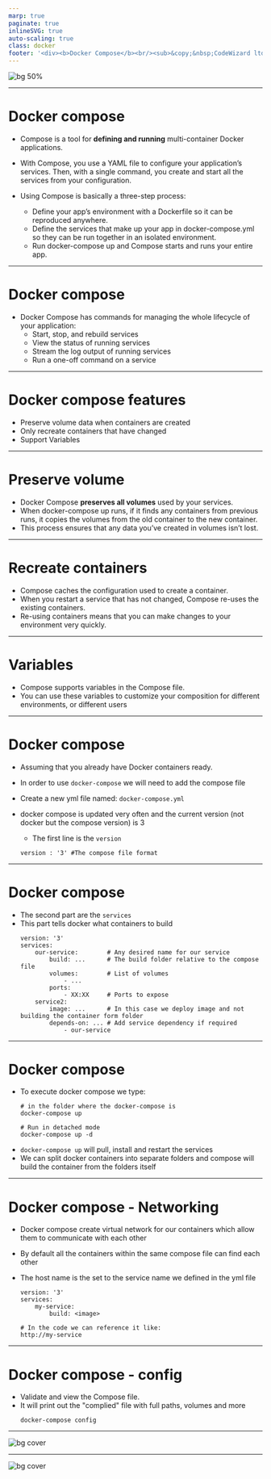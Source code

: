```yaml
---
marp: true
paginate: true
inlineSVG: true
auto-scaling: true
class: docker
footer: '<div><b>Docker Compose</b><br/><sub>&copy;&nbsp;CodeWizard ltd &thinsp;|&thinsp; nirgeier@gmail.com</sub></div>'
---
```


<!-- _class: nobg -->

![bg 50%](/images/docker-compose.png)

---
# Docker compose
* Compose is a tool for **defining and running** multi-container Docker applications. 
* With Compose, you use a YAML file to configure your application’s services. Then, with a single command, you create and start all the services from your configuration. 

* Using Compose is basically a three-step process:

    * Define your app’s environment with a Dockerfile so it can be reproduced anywhere.
    * Define the services that make up your app in docker-compose.yml so they can be run together in an isolated environment.
    * Run docker-compose up and Compose starts and runs your entire app.
---

# Docker compose
- Docker Compose has commands for managing the whole lifecycle of your application:
    -   Start, stop, and rebuild services
    -   View the status of running services
    -   Stream the log output of running services
    -   Run a one-off command on a service
---

# Docker compose features
- Preserve volume data when containers are created
- Only recreate containers that have changed
- Support Variables 

---

# Preserve volume
- Docker Compose **preserves all volumes** used by your services. 
- When docker-compose up runs, if it finds any containers from previous runs, it copies the volumes from the old container to the new container. 
- This process ensures that any data you’ve created in volumes isn’t lost.
---

# Recreate containers
- Compose caches the configuration used to create a container. 
- When you restart a service that has not changed, Compose re-uses the existing containers. 
- Re-using containers means that you can make changes to your environment very quickly.
---

# Variables
- Compose supports variables in the Compose file. 
- You can use these variables to customize your composition for different environments, or different users

---

# Docker compose
- Assuming that you already have Docker containers ready.
- In order to use `docker-compose` we will need to add the compose file
- Create a new yml file named: `docker-compose.yml`
- docker compose is updated very often and the current version 
  (not docker but the compose version) is 3
    
    - The first line is the `version`
    ```
    version : '3' #The compose file format
    ```
---

# Docker compose
- The second part are the `services`
- This part tells docker what containers to build
    ```
    version: '3'
    services: 
        our-service:        # Any desired name for our service
            build: ...      # The build folder relative to the compose file
            volumes:        # List of volumes
                - ...
            ports:  
                - XX:XX     # Ports to expose
        service2:
            image: ...      # In this case we deploy image and not building the container form folder
            depends-on: ... # Add service dependency if required
                - our-service
    ```

---

# Docker compose
- To execute docker compose we type:
    ```
    # in the folder where the docker-compose is
    docker-compose up
    
    # Run in detached mode
    docker-compose up -d
    ```
- `docker-compose up` will pull, install and restart the services
- We can split docker containers into separate folders and compose will build the container from the folders itself
---
# Docker compose - Networking
- Docker compose create virtual network for our containers which allow them to communicate with each other
- By default all the containers within the same compose file can find each other
- The host name is the set to the service name we defined in the yml file
    ```
    version: '3'
    services: 
        my-service: 
            build: <image> 
    ```

    ```
    # In the code we can reference it like:
    http://my-service
---

# Docker compose - config
- Validate and view the Compose file.
- It will print out the "complied" file with full paths, volumes and more
    ```
    docker-compose config
    ```    
---
![bg cover](/images/hands-on.png)

---

<!-- _class: nobg -->

![bg cover](/images/the-end.jpg)